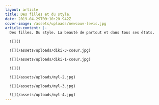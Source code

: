 ```yaml
---
layout: article
title: Des filles et du style.
date: 2019-04-29T09:10:20.942Z
cover-image: /assets/uploads/newcouv-levis.jpg
article-content: |-
  Des filles. Du style. La beauté de partout et dans tous ses états.

  ![]()

  ![](/assets/uploads/diki-3-coeur.jpg)

  ![](/assets/uploads/diki-1-coeur.jpg)

  ![]()

  ![](/assets/uploads/myl-2.jpg)

  ![](/assets/uploads/myl-3.jpg)

  ![](/assets/uploads/myl-4.jpg)
---
```

